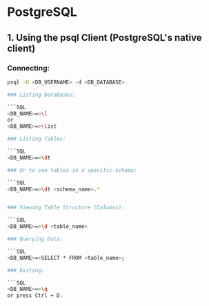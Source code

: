 # PostgreSQL

## 1. Using the psql Client (PostgreSQL's native client)

### Connecting:

````bash
psql -U <DB_USERNAME> -d <DB_DATABASE>

### Listing Databases:

```SQL
<DB_NAME>=>\l
or
<DB_NAME>=>\list

### Listing Tables:

```SQL
<DB_NAME>=>\dt

### Or to see tables in a specific schema:

```SQL
<DB_NAME>=>\dt <schema_name>.*


### Viewing Table Structure (Columns):

```SQL
<DB_NAME>=>\d <table_name>

### Querying Data:

```SQL
<DB_NAME>=>SELECT * FROM <table_name>;

### Exiting:

```SQL
<DB_NAME>=>\q
or press Ctrl + D.
````
